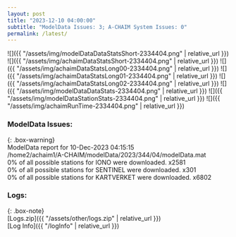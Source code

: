 ```yaml
---
layout: post
title: "2023-12-10 04:00:00"
subtitle: "ModelData Issues: 3; A-CHAIM System Issues: 0"
permalink: /latest/
---
```


![]({{ "/assets/img/modelDataDataStatsShort-2334404.png" | relative_url }})
![]({{ "/assets/img/achaimDataStatsShort-2334404.png" | relative_url }})
![]({{ "/assets/img/achaimDataStatsLong00-2334404.png" | relative_url }})
![]({{ "/assets/img/achaimDataStatsLong01-2334404.png" | relative_url }})
![]({{ "/assets/img/achaimDataStatsLong02-2334404.png" | relative_url }})
![]({{ "/assets/img/modelDataDataStats-2334404.png" | relative_url }})
![]({{ "/assets/img/modelDataStationStats-2334404.png" | relative_url }})
![]({{ "/assets/img/achaimRunTime-2334404.png" | relative_url }})


### ModelData Issues:  
  
{: .box-warning}  
 ModelData report for 10-Dec-2023 04:15:15   
 /home2/achaim1/A-CHAIM/modelData/2023/344/04/modelData.mat   
 0% of all possible stations for IONO were downloaded. x2581   
 0% of all possible stations for SENTINEL were downloaded. x301   
 0% of all possible stations for KARTVERKET were downloaded. x6802   
  


### Logs:  
  
{: .box-note}  
[Logs.zip]({{ "/assets/other/logs.zip" | relative_url }})  
[Log Info]({{ "/logInfo" | relative_url }})  
